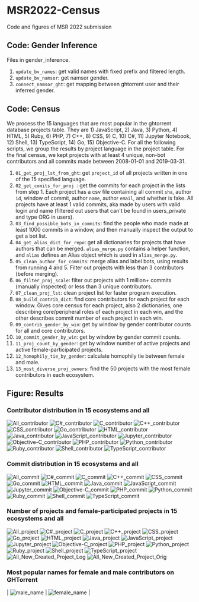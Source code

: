 # MSR2022-Census
Code and figures of MSR 2022 submission


## Code: Gender Inference
Files in gender_inference.

1. `update_bv_names`: get valid names with fixed prefix and filtered length.
2. `update_bv_namsor`: get namsor gender.
3. `connect_namsor_ght`: get mapping between ghtorrent user and their inferred gender.


## Code: Census
We process the 15 languages that are most popular in the ghtorrent database projects table. They are 1) JavaScript, 2) Java, 3) Python, 4) HTML, 5) Ruby, 6) PHP, 7) C++, 8) CSS, 9) C, 10) C#, 11) Jupyter Notebook, 12) Shell, 13) TypeScript, 14) Go, 15) Objective-C. For all the following scripts, we group the results by project language in the project table. For the final census, we kept projects with at least 4 unique, non-bot contributors and all commits made between 2008-01-01 and 2019-03-31.

1. `01_get_proj_lst_from_ght`: get `project_id` of all projects written in one of the 15 specified language.
2. `02_get_comits_for_proj `: get the commits for each project in the lists from step 1. Each project has a csv file containing all commit `sha`, author `id`, window of commit, author `name`, author `email`, and whether is fake. All projects have at least 1 valid commits, aka made by users with valid login and name (filtered out users that can't be found in users_private and type ORG in users).
3. `03_find_possible_bots_in_commits`: find the people who made made at least 1000 commits in a window, and then manually inspect the output to get a bot list.
4. `04_get_alias_dict_for_repo`: get all dictionaries for projects that have authors that can be merged. `alias_merge.py` contains a helper function, and `alias` defines an Alias object which is used in `alias_merge.py`.
5. `05_clean_author_for_commits`: merge alias and label bots, using results from running 4 and 5. Filter out projects with less than 3 contributors (before merging).
6. `06_filter_proj_scale`: filter out projects with 1 million+ commits (manually inspected) or less than 3 unique contributors.
7. `07_clean_proj_lst`: clean project list for faster program execution.
8. `08_build_contrib_dict`: find core contributors for each project for each window. Gives core census for each project, also 2 dictionaries, one describing core/peripheral roles of each project in each win, and the other describes commit number of each project in each win.
9. `09_contrib_gender_by_win`: get by window by gender contributor counts for all and core contributors.
10. `10_commit_gender_by_win`: get by window by gender commit counts.
11. `11_proj_count_by_gender`: get by window number of active projects and active female-participated projects.
12. `12_homophily_tie_by_gender`: calculate homophily tie between female and male.
13. `13_most_diverse_proj_owners`: find the 50 projects with the most female contributors in each ecosystem.

## Figure: Results
### Contributor distribution in 15 ecosystems and all
![All_contributor](https://user-images.githubusercontent.com/40445229/150443478-c2635d54-b12a-4b8b-94cf-a4a9f64150a2.png)
![C#_contributor](https://user-images.githubusercontent.com/40445229/150443480-74ac52fe-d5dc-4457-8e27-18091ab937ab.png)
![C_contributor](https://user-images.githubusercontent.com/40445229/150443482-255ec6d1-1b20-4e4a-a71f-6fbfe3357d45.png)
![C++_contributor](https://user-images.githubusercontent.com/40445229/150443483-dd16515b-ba9e-42cb-811e-fe36d5628c2e.png)
![CSS_contributor](https://user-images.githubusercontent.com/40445229/150443484-357a6a12-5533-4a3f-bf9d-f04aefb2a111.png)
![Go_contributor](https://user-images.githubusercontent.com/40445229/150443485-f608a302-6527-40ef-b386-6aeaa436409d.png)
![HTML_contributor](https://user-images.githubusercontent.com/40445229/150443486-6e923268-35b0-4e37-9f10-08bc539c8b59.png)
![Java_contributor](https://user-images.githubusercontent.com/40445229/150443487-cd0b552b-c68d-4762-8616-f94c73ef79ea.png)
![JavaScript_contributor](https://user-images.githubusercontent.com/40445229/150443488-3166f06c-707b-4ca3-8848-afc25324b0cd.png)
![Jupyter_contributor](https://user-images.githubusercontent.com/40445229/150443489-4a3f432b-54f6-4b36-9b75-9dc58ece342e.png)
![Objective-C_contributor](https://user-images.githubusercontent.com/40445229/150443490-612cb8d1-626f-48ad-b509-8ac2bba77309.png)
![PHP_contributor](https://user-images.githubusercontent.com/40445229/150443492-21d69a94-af14-4a73-a602-5fcd419d06ae.png)
![Python_contributor](https://user-images.githubusercontent.com/40445229/150443494-61551009-f48c-47f8-b4b1-0754144c5452.png)
![Ruby_contributor](https://user-images.githubusercontent.com/40445229/150443496-ea0e220e-66ff-4fea-8429-d9353f68330d.png)
![Shell_contributor](https://user-images.githubusercontent.com/40445229/150443497-3943f8a8-10a0-4b2b-9fa0-58caa5b99171.png)
![TypeScript_contributor](https://user-images.githubusercontent.com/40445229/150443498-043d0f74-e62f-447a-9257-7ca724b8b27c.png)


### Commit distribution in 15 ecosystems and all
![All_commit](https://user-images.githubusercontent.com/40445229/150443420-1f89a1e6-27ab-4e4a-84e5-eb2abf1a27f9.png)
![C#_commit](https://user-images.githubusercontent.com/40445229/150443423-4d6df715-ea86-43fe-a32a-97bbd8b8358f.png)
![C_commit](https://user-images.githubusercontent.com/40445229/150443424-17e2a707-9556-461c-9d88-b9ddf0751e6c.png)
![C++_commit](https://user-images.githubusercontent.com/40445229/150443425-86fc8ffb-e243-4b63-a1d3-7f6b8c05883a.png)
![CSS_commit](https://user-images.githubusercontent.com/40445229/150443426-2143033a-1140-4bd7-90b6-8fe6631a682f.png)
![Go_commit](https://user-images.githubusercontent.com/40445229/150443428-8994c362-27ea-49a7-9aae-9dfbf136c4a9.png)
![HTML_commit](https://user-images.githubusercontent.com/40445229/150443429-076f8da6-a6a4-4c69-b4a0-5c08706d9a69.png)
![Java_commit](https://user-images.githubusercontent.com/40445229/150443431-434c485c-b915-4c47-9a6a-870dbb14cf7f.png)
![JavaScript_commit](https://user-images.githubusercontent.com/40445229/150443433-fee8de4f-f3d3-4122-a9ad-b0ef5c636850.png)
![Jupyter_commit](https://user-images.githubusercontent.com/40445229/150443435-0adf45af-a03d-4c9b-ac68-513885762760.png)
![Objective-C_commit](https://user-images.githubusercontent.com/40445229/150443437-d7d2b35a-41a2-4b54-a0b2-891ce912b2f0.png)
![PHP_commit](https://user-images.githubusercontent.com/40445229/150443438-0a311984-875c-4853-a2d2-4decd7eecd81.png)
![Python_commit](https://user-images.githubusercontent.com/40445229/150443439-704f0b6d-a7ef-4338-9f68-7f136f95eb58.png)
![Ruby_commit](https://user-images.githubusercontent.com/40445229/150443441-54aad43b-25a7-4ee8-a657-b584bbb6fffe.png)
![Shell_commit](https://user-images.githubusercontent.com/40445229/150443442-7bfb0e19-7082-4e71-bac4-171d8627002f.png)
![TypeScript_commit](https://user-images.githubusercontent.com/40445229/150443443-02aa76a1-7d7f-44df-add9-08bfb350279d.png)


### Number of projects and female-participated projects in 15 ecosystems and all
![All_project](https://user-images.githubusercontent.com/40445229/150443572-c97d3310-cb47-40d0-88ab-833a5aa51db2.png)
![C#_project](https://user-images.githubusercontent.com/40445229/150443574-e9c54e00-3899-4d0b-a04a-4ade734dfc68.png)
![C_project](https://user-images.githubusercontent.com/40445229/150443575-c93701c9-d09b-422e-828e-fc2038b14c85.png)
![C++_project](https://user-images.githubusercontent.com/40445229/150443576-e085fcee-51d8-4bb2-b842-84cba475fb1f.png)
![CSS_project](https://user-images.githubusercontent.com/40445229/150443577-f1e1bdb3-f47f-4ec7-ba6e-26cec48c017b.png)
![Go_project](https://user-images.githubusercontent.com/40445229/150443578-83f18482-17f8-4d10-9524-b2d5168c8cbb.png)
![HTML_project](https://user-images.githubusercontent.com/40445229/150443580-0a501cf0-846a-4e0d-8e87-dd25afc2bebd.png)
![Java_project](https://user-images.githubusercontent.com/40445229/150443581-c4c18896-ed32-436f-ba93-c26c685235d4.png)
![JavaScript_project](https://user-images.githubusercontent.com/40445229/150443583-1419aa0b-2770-4801-b46b-8284cbc100c3.png)
![Jupyter_project](https://user-images.githubusercontent.com/40445229/150443584-ee772a1c-1123-4275-b20d-0112b4b6bb8f.png)
![Objective-C_project](https://user-images.githubusercontent.com/40445229/150443586-f95e0b6b-d922-4523-8b77-e08392649e42.png)
![PHP_project](https://user-images.githubusercontent.com/40445229/150443587-db84aa03-28be-44d8-a8c6-d21ed9e0c2e2.png)
![Python_project](https://user-images.githubusercontent.com/40445229/150443588-f8c3abee-9823-49f2-aa4b-13d5f5c2b93c.png)
![Ruby_project](https://user-images.githubusercontent.com/40445229/150443589-c497e24c-c46b-41c7-a516-e7e984011c78.png)
![Shell_project](https://user-images.githubusercontent.com/40445229/150443591-68cd7d73-1075-4c78-b7a1-138e2c954e0b.png)
![TypeScript_project](https://user-images.githubusercontent.com/40445229/150443592-f691cd6b-825d-4401-abf1-d108d60dc7b7.png)
![All_New_Created_Project_Log](https://user-images.githubusercontent.com/40445229/150443593-2f82125b-bbc5-4fdc-a85f-0a4a3d84df5b.png)
![All_New_Created_Project_Orig](https://user-images.githubusercontent.com/40445229/150443594-5274ee3c-ac11-4b8d-b09b-faae2109ae4d.png)


### Most popular names for female and male contributors on GHTorrent
| ![male_name](https://user-images.githubusercontent.com/40445229/150443662-86bf54bc-d4f5-43b0-b1d4-815c599305dd.png) | ![female_name](https://user-images.githubusercontent.com/40445229/150443663-a0f748b7-e360-498e-bcb5-a641675397e1.png) |

